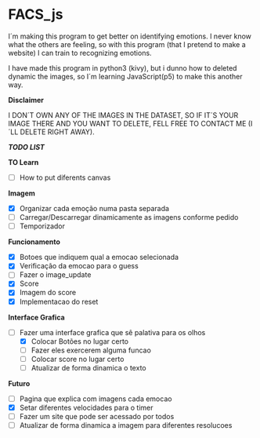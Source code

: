 # FACS_js

I´m making this program to get better on identifying emotions. I never know what the others are feeling, so with this program (that I pretend to make a website) I can train to
recognizing emotions.

I have made this program in python3 (kivy), but i dunno how to deleted dynamic the images, so I´m learning JavaScript(p5) to make this another way.

**Disclaimer**

  I DON´T OWN ANY OF THE IMAGES IN THE DATASET, SO IF IT´S YOUR IMAGE THERE AND YOU WANT TO
  DELETE, FELL FREE TO CONTACT ME (I´LL DELETE RIGHT AWAY).  

***TODO LIST***

  **TO Learn**
  - [ ] How to put diferents canvas

  **Imagem**
  - [x] Organizar cada emoção numa pasta separada
  - [ ] Carregar/Descarregar dinamicamente as imagens conforme pedido
  - [ ] Temporizador

  **Funcionamento**
  - [x] Botoes que indiquem qual a emocao selecionada
  - [x] Verificação da emocao para o  guess
  - [ ] Fazer o image_update
  - [x] Score
  - [x] Imagem do score
  - [x]  Implementacao do reset

  **Interface Grafica**
  - [ ] Fazer uma interface grafica que sê palativa para os olhos
     - [x] Colocar Botões no lugar certo
     - [ ] Fazer eles exercerem alguma funcao
     - [ ] Colocar score no lugar certo
     - [ ] Atualizar de forma dinamica o texto

  **Futuro**
  - [ ] Pagina que explica com imagens cada emocao
  - [x] Setar diferentes velocidades para o timer
  - [ ]  Fazer um site que pode ser acessado por todos
  - [ ] Atualizar de forma dinamica a imagem para diferentes resolucoes
